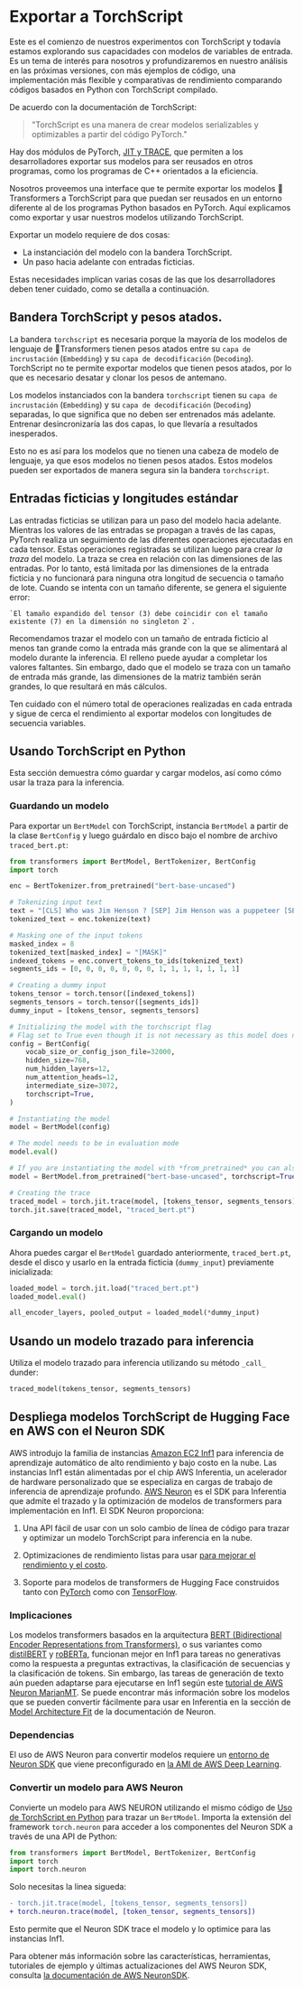 <!--Copyright 2024 The HuggingFace Team. All rights reserved.

Licensed under the Apache License, Version 2.0 (the "License"); you may not use this file except in compliance with
the License. You may obtain a copy of the License at

http://www.apache.org/licenses/LICENSE-2.0

Unless required by applicable law or agreed to in writing, software distributed under the License is distributed on
an "AS IS" BASIS, WITHOUT WARRANTIES OR CONDITIONS OF ANY KIND, either express or implied. See the License for the
specific language governing permissions and limitations under the License.

⚠️ Note that this file is in Markdown but contain specific syntax for our doc-builder (similar to MDX) that may not be
rendered properly in your Markdown viewer.

-->

# Exportar a TorchScript

<Tip>
Este es el comienzo de nuestros experimentos con TorchScript y todavía estamos explorando sus capacidades con modelos de variables de entrada. Es un tema de interés para nosotros y profundizaremos en nuestro análisis en las próximas versiones, con más ejemplos de código, una implementación más flexible y comparativas de rendimiento comparando códigos basados en Python con TorchScript compilado.  

</Tip>

De acuerdo con la documentación de TorchScript: 

> "TorchScript es una manera de crear modelos serializables y optimizables a partir del código PyTorch."

Hay dos módulos de PyTorch, [JIT y TRACE](https://pytorch.org/docs/stable/jit.html), que permiten a los desarrolladores exportar sus modelos para ser reusados en otros programas, como los programas de C++ orientados a la eficiencia.

Nosotros proveemos una interface que te permite exportar los modelos 🤗Transformers a TorchScript para que puedan ser reusados en un entorno diferente al de los programas Python basados en PyTorch. Aquí explicamos como exportar y usar nuestros modelos utilizando TorchScript.

Exportar un modelo requiere de dos cosas:

- La instanciación del modelo con la bandera TorchScript.
- Un paso hacia adelante con entradas ficticias.

Estas necesidades implican varias cosas de las que los desarrolladores deben tener cuidado, como se detalla a continuación.

## Bandera TorchScript y pesos atados.

La bandera `torchscript` es necesaria porque la mayoría de los modelos de lenguaje de 🤗Transformers tienen pesos atados entre su `capa de incrustación` (`Embedding`) y su `capa de decodificación` (`Decoding`). TorchScript no te permite exportar modelos que tienen pesos atados, por lo que es necesario desatar y clonar los pesos de antemano.

Los modelos instanciados con la bandera `torchscript` tienen su `capa de incrustación` (`Embedding`) y su `capa de decodificación` (`Decoding`) separadas, lo que significa que no deben ser entrenados más adelante. Entrenar desincronizaría las dos capas, lo que llevaría a resultados inesperados.

Esto no es así para los modelos que no tienen una cabeza de modelo de lenguaje, ya que esos modelos no tienen pesos atados. Estos modelos pueden ser exportados de manera segura sin la bandera `torchscript`.

## Entradas ficticias y longitudes estándar

Las entradas ficticias se utilizan para un paso del modelo hacia adelante. Mientras los valores de las entradas se propagan a través de las capas, PyTorch realiza un seguimiento de las diferentes operaciones ejecutadas en cada tensor. Estas operaciones registradas se utilizan luego para crear *la traza* del modelo.
La traza se crea en relación con las dimensiones de las entradas. Por lo tanto, está limitada por las dimensiones de la entrada ficticia y no funcionará para ninguna otra longitud de secuencia o tamaño de lote. Cuando se intenta con un tamaño diferente, se genera el siguiente error:

```
`El tamaño expandido del tensor (3) debe coincidir con el tamaño existente (7) en la dimensión no singleton 2`.
```

Recomendamos trazar el modelo con un tamaño de entrada ficticio al menos tan grande como la entrada más grande con la que se alimentará al modelo durante la inferencia. El relleno puede ayudar a completar los valores faltantes. Sin embargo, dado que el modelo se traza con un tamaño de entrada más grande, las dimensiones de la matriz también serán grandes, lo que resultará en más cálculos.

Ten cuidado con el número total de operaciones realizadas en cada entrada y sigue de cerca el rendimiento al exportar modelos con longitudes de secuencia variables.

## Usando TorchScript en Python

Esta sección demuestra cómo guardar y cargar modelos, así como cómo usar la traza para la inferencia.

### Guardando un modelo

Para exportar un `BertModel` con TorchScript, instancia `BertModel` a partir de la clase `BertConfig` y luego guárdalo en disco bajo el nombre de archivo `traced_bert.pt`:

```python
from transformers import BertModel, BertTokenizer, BertConfig
import torch

enc = BertTokenizer.from_pretrained("bert-base-uncased")

# Tokenizing input text
text = "[CLS] Who was Jim Henson ? [SEP] Jim Henson was a puppeteer [SEP]"
tokenized_text = enc.tokenize(text)

# Masking one of the input tokens
masked_index = 8
tokenized_text[masked_index] = "[MASK]"
indexed_tokens = enc.convert_tokens_to_ids(tokenized_text)
segments_ids = [0, 0, 0, 0, 0, 0, 0, 1, 1, 1, 1, 1, 1, 1]

# Creating a dummy input
tokens_tensor = torch.tensor([indexed_tokens])
segments_tensors = torch.tensor([segments_ids])
dummy_input = [tokens_tensor, segments_tensors]

# Initializing the model with the torchscript flag
# Flag set to True even though it is not necessary as this model does not have an LM Head.
config = BertConfig(
    vocab_size_or_config_json_file=32000,
    hidden_size=768,
    num_hidden_layers=12,
    num_attention_heads=12,
    intermediate_size=3072,
    torchscript=True,
)

# Instantiating the model
model = BertModel(config)

# The model needs to be in evaluation mode
model.eval()

# If you are instantiating the model with *from_pretrained* you can also easily set the TorchScript flag
model = BertModel.from_pretrained("bert-base-uncased", torchscript=True)

# Creating the trace
traced_model = torch.jit.trace(model, [tokens_tensor, segments_tensors])
torch.jit.save(traced_model, "traced_bert.pt")
```
### Cargando un modelo

Ahora puedes cargar el `BertModel` guardado anteriormente, `traced_bert.pt`, desde el disco y usarlo en la entrada ficticia (`dummy_input`) previamente inicializada:

```python
loaded_model = torch.jit.load("traced_bert.pt")
loaded_model.eval()

all_encoder_layers, pooled_output = loaded_model(*dummy_input)
```

## Usando un modelo trazado para inferencia

Utiliza el modelo trazado para inferencia utilizando su método `_call_` dunder:

```python
traced_model(tokens_tensor, segments_tensors)
```
## Despliega modelos TorchScript de Hugging Face en AWS con el Neuron SDK

AWS introdujo la familia de instancias [Amazon EC2 Inf1](https://aws.amazon.com/ec2/instance-types/inf1/) para inferencia de aprendizaje automático de alto rendimiento y bajo costo en la nube. Las instancias Inf1 están alimentadas por el chip AWS Inferentia, un acelerador de hardware personalizado que se especializa en cargas de trabajo de inferencia de aprendizaje profundo. [AWS Neuron](https://awsdocs-neuron.readthedocs-hosted.com/en/latest/#) es el SDK para Inferentia que admite el trazado y la optimización de modelos de transformers para implementación en Inf1. El SDK Neuron proporciona:

1. Una API fácil de usar con un solo cambio de línea de código para trazar y optimizar un modelo TorchScript para inferencia en la nube.

2. Optimizaciones de rendimiento listas para usar [para mejorar el rendimiento y el costo](https://awsdocs-neuron.readthedocs-hosted.com/en/latest/neuron-guide/benchmark/>).

3. Soporte para modelos de transformers de Hugging Face construidos tanto con [PyTorch](https://awsdocs-neuron.readthedocs-hosted.com/en/latest/src/examples/pytorch/bert_tutorial/tutorial_pretrained_bert.html) como con [TensorFlow](https://awsdocs-neuron.readthedocs-hosted.com/en/latest/src/examples/tensorflow/huggingface_bert/huggingface_bert.html).

### Implicaciones

Los modelos transformers basados en la arquitectura [BERT (Bidirectional Encoder Representations from Transformers)](https://hf-mirror.com/docs/transformers/main/model_doc/bert), o sus variantes como [distilBERT](https://hf-mirror.com/docs/transformers/main/model_doc/distilbert) y [roBERTa](https://hf-mirror.com/docs/transformers/main/model_doc/roberta), funcionan mejor en Inf1 para tareas no generativas como la respuesta a preguntas extractivas, la clasificación de secuencias y la clasificación de tokens. Sin embargo, las tareas de generación de texto aún pueden adaptarse para ejecutarse en Inf1 según este [tutorial de AWS Neuron MarianMT](https://awsdocs-neuron.readthedocs-hosted.com/en/latest/src/examples/pytorch/transformers-marianmt.html). Se puede encontrar más información sobre los modelos que se pueden convertir fácilmente para usar en Inferentia en la sección de [Model Architecture Fit](https://awsdocs-neuron.readthedocs-hosted.com/en/latest/neuron-guide/models/models-inferentia.html#models-inferentia) de la documentación de Neuron.

### Dependencias

El uso de AWS Neuron para convertir modelos requiere un [entorno de Neuron SDK](https://awsdocs-neuron.readthedocs-hosted.com/en/latest/neuron-guide/neuron-frameworks/pytorch-neuron/index.html#installation-guide) que viene preconfigurado en [la AMI de AWS Deep Learning](https://docs.aws.amazon.com/dlami/latest/devguide/tutorial-inferentia-launching.html).

### Convertir un modelo para AWS Neuron

Convierte un modelo para AWS NEURON utilizando el mismo código de [Uso de TorchScript en Python](torchscript#using-torchscript-in-python) para trazar un `BertModel`. Importa la extensión del framework `torch.neuron` para acceder a los componentes del Neuron SDK a través de una API de Python:

```python
from transformers import BertModel, BertTokenizer, BertConfig
import torch
import torch.neuron
```
Solo necesitas la linea sigueda:

```diff
- torch.jit.trace(model, [tokens_tensor, segments_tensors])
+ torch.neuron.trace(model, [token_tensor, segments_tensors])
```

Esto permite que el Neuron SDK trace el modelo y lo optimice para las instancias Inf1.

Para obtener más información sobre las características, herramientas, tutoriales de ejemplo y últimas actualizaciones del AWS Neuron SDK, consulta [la documentación de AWS NeuronSDK](https://awsdocs-neuron.readthedocs-hosted.com/en/latest/index.html).